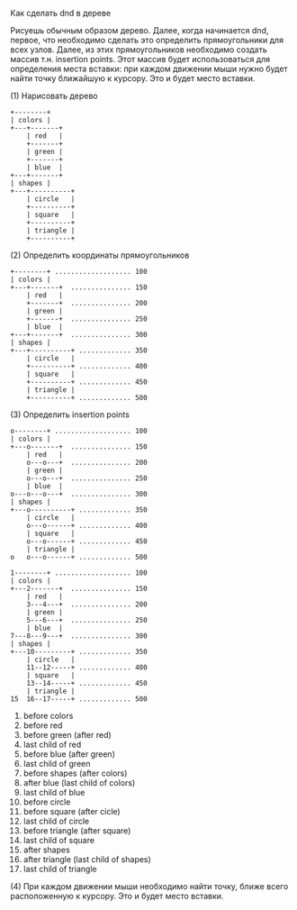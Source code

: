 Как сделать dnd в дереве

Рисуешь обычным образом дерево. Далее, когда начинается dnd,
первое, что необходимо сделать это определить прямоугольники
для всех узлов. Далее, из этих прямоугольников необходимо
создать массив т.н. insertion points. Этот массив будет
использоваться для определения места вставки: при каждом
движении мыши нужно будет найти точку ближайшую к курсору.
Это и будет место вставки.

(1) Нарисовать дерево

    +--------+
    | colors |
    +---+-------+
        | red   |
        +-------+
        | green |
        +-------+
        | blue  |
    +---+-------+
    | shapes |
    +---+----------+
        | circle   |
        +----------+
        | square   |
        +----------+
        | triangle |
        +----------+

(2) Определить координаты прямоугольников

    +--------+ ................... 100
    | colors |
    +---+-------+  ............... 150
        | red   |
        +-------+  ............... 200
        | green |
        +-------+  ............... 250
        | blue  |
    +---+-------+  ............... 300
    | shapes |
    +---+----------+ ............. 350
        | circle   |
        +----------+ ............. 400
        | square   |
        +----------+ ............. 450
        | triangle |
        +----------+ ............. 500

(3) Определить insertion points

    o--------+ ................... 100
    | colors |
    +---o-------+  ............... 150
        | red   |
        o---o---+  ............... 200
        | green |
        o---o---+  ............... 250
        | blue  |
    o---o---o---+  ............... 300
    | shapes |
    +---o----------+ ............. 350
        | circle   |
        o---o------+ ............. 400
        | square   |
        o---o------+ ............. 450
        | triangle |
    o   o---o------+ ............. 500

    1--------+ ................... 100
    | colors |
    +---2-------+  ............... 150
        | red   |
        3---4---+  ............... 200
        | green |
        5---6---+  ............... 250
        | blue  |
    7---8---9---+  ............... 300
    | shapes |
    +---10---------+ ............. 350
        | circle   |
        11--12-----+ ............. 400
        | square   |
        13--14-----+ ............. 450
        | triangle |
    15  16--17-----+ ............. 500


1. before colors
2. before red
3. before green (after red)
4. last child of red
5. before blue (after green)
6. last child of green
7. before shapes (after colors)
8. after blue (last child of colors)
9. last child of blue
10. before circle
11. before square (after cicle)
12. last child of circle
13. before triangle (after square)
14. last child of square
15. after shapes
16. after triangle (last child of shapes)
17. last child of triangle

(4) При каждом движении мыши необходимо найти точку,
ближе всего расположенную к курсору. Это и будет
место вставки.
